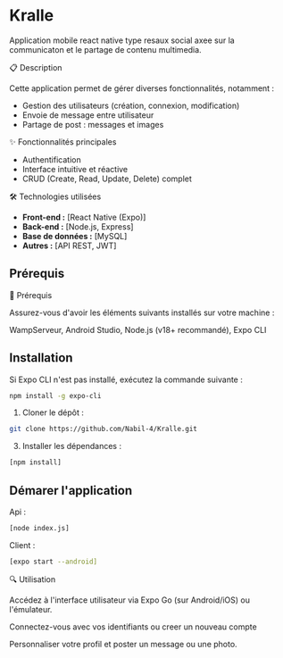 # Kralle

Application mobile react native type resaux social axee sur la communicaton et le partage de contenu multimedia.

📋 Description

Cette application permet de gérer diverses fonctionnalités, notamment :

- Gestion des utilisateurs (création, connexion, modification)
- Envoie de message entre utilisateur
- Partage de post : messages et images

✨ Fonctionnalités principales

- Authentification
- Interface intuitive et réactive
- CRUD (Create, Read, Update, Delete) complet

🛠️ Technologies utilisées

- **Front-end :** [React Native (Expo)]
- **Back-end :** [Node.js, Express]
- **Base de données :** [MySQL]
- **Autres :** [API REST, JWT]

## Prérequis

📌 Prérequis

Assurez-vous d'avoir les éléments suivants installés sur votre machine :

WampServeur,
Android Studio,
Node.js (v18+ recommandé),
Expo CLI

## Installation
Si Expo CLI n'est pas installé, exécutez la commande suivante :
```bash
npm install -g expo-cli
````

1. Cloner le dépôt :

```bash
git clone https://github.com/Nabil-4/Kralle.git
```

3. Installer les dépendances :

```bash
[npm install]
```


## Démarer l'application
Api :
```bash
[node index.js]
```
Client : 
```bash
[expo start --android]
```


🔍 Utilisation

Accédez à l'interface utilisateur via Expo Go (sur Android/iOS) ou l'émulateur.

Connectez-vous avec vos identifiants ou creer un nouveau compte

Personnaliser votre profil et poster un message ou une photo.



